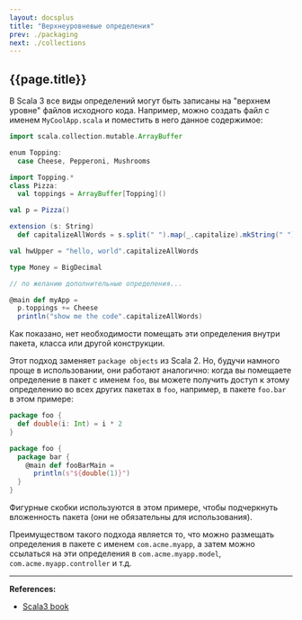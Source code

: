 ```yaml
---
layout: docsplus
title: "Верхнеуровневые определения"
prev: ./packaging
next: ./collections
---
```


## {{page.title}}

В Scala 3 все виды определений могут быть записаны на "верхнем уровне" файлов исходного кода. 
Например, можно создать файл с именем `MyCoolApp.scala` и поместить в него данное содержимое:

```scala
import scala.collection.mutable.ArrayBuffer

enum Topping:
  case Cheese, Pepperoni, Mushrooms

import Topping.*
class Pizza:
  val toppings = ArrayBuffer[Topping]()

val p = Pizza()

extension (s: String)
  def capitalizeAllWords = s.split(" ").map(_.capitalize).mkString(" ")

val hwUpper = "hello, world".capitalizeAllWords

type Money = BigDecimal

// по желанию дополнительные определения...

@main def myApp =
  p.toppings += Cheese
  println("show me the code".capitalizeAllWords)
```

Как показано, нет необходимости помещать эти определения внутри пакета, класса или другой конструкции.

Этот подход заменяет `package objects` из Scala 2. 
Но, будучи намного проще в использовании, они работают аналогично: 
когда вы помещаете определение в пакет с именем `foo`, 
вы можете получить доступ к этому определению во всех других пакетах в `foo`, например, в пакете `foo.bar` в этом примере:

```scala
package foo {
  def double(i: Int) = i * 2
}

package foo {
  package bar {
    @main def fooBarMain =
      println(s"${double(1)}")
  }
}
```

Фигурные скобки используются в этом примере, чтобы подчеркнуть вложенность пакета (они не обязательны для использования).

Преимуществом такого подхода является то, что можно размещать определения в пакете с именем `com.acme.myapp`, 
а затем можно ссылаться на эти определения в `com.acme.myapp.model`, `com.acme.myapp.controller` и т.д.

---

**References:**
- [Scala3 book](https://docs.scala-lang.org/scala3/book/taste-toplevel-definitions.html)
